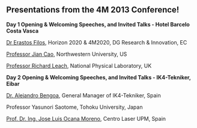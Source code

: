 ## Presentations from the 4M 2013 Conference!

**Day 1 Opening & Welcoming Speeches, and Invited Talks - Hotel Barcelo Costa Vasca**

[Dr Erastos Filos](/4m-association/assets/images/files/Presentation_Erastos-Filos.pdf), Horizon 2020 & 4M2020, DG Research & Innovation, EC

[Professor Jian Cao](/4m-association/assets/images/files/Presentation_Jian-Cao.pdf), Northwestern University, US

[Professor Richard Leach](/4m-association/assets/images/files/Presentation_Richard-Leach.pdf), National Physical Laboratory, UK

**Day 2 Opening & Welcoming Speeches, and Invited Talks - IK4-Tekniker, Eibar**

[Dr. Alejandro Bengoa](/4m-association/assets/images/files/Presentation_Alejandro-Bengoa.pdf), General Manager of IK4-Tekniker, Spain

Professor Yasunori Saotome, Tohoku University, Japan

[Prof. Dr. Ing. Jose Luis Ocana Moreno](/4m-association/assets/images/files/Presentation_Jose-L.Ocana_.pdf), Centro Laser UPM, Spain